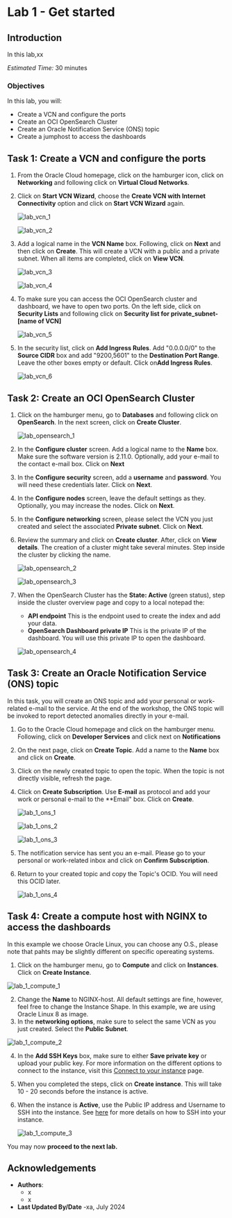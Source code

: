 # Lab 1 - Get started

## Introduction

In this lab,xx

*Estimated Time:* 30 minutes

### Objectives

In this lab, you will:
* Create a VCN and configure the ports
* Create an OCI OpenSearch Cluster
* Create an Oracle Notification Service (ONS) topic
* Create a jumphost to access the dashboards


## Task 1: Create a VCN and configure the ports

1.	From the Oracle Cloud homepage, click on the hamburger icon, click on **Networking** and following click on **Virtual Cloud Networks**.

2.	Click on **Start VCN Wizard**, choose the **Create VCN with Internet Connectivity** option and click on **Start VCN Wizard** again.
   
    ![lab_vcn_1](images/vcn_1.png)
  	
  	![lab_vcn_2](images/vcn_2.png)

3. Add a logical name in the **VCN Name** box. Following, click on **Next** and then click on **Create**. This will create a VCN with a public and a private subnet. When all items are completed, click on **View VCN**.

    ![lab_vcn_3](images/vcn_3.png)
   
    ![lab_vcn_4](images/vcn_4.png)
   
5. To make sure you can access the OCI OpenSearch cluster and dashboard, we have to open two ports. On the left side, click on **Security Lists** and following click on **Security list for private_subnet-[name of VCN]**
   
    ![lab_vcn_5](images/vcn_5.png)

7. In the security list, click on **Add Ingress Rules**. Add "0.0.0.0/0" to the **Source CIDR** box and add "9200,5601" to the **Destination Port Range**. Leave the other boxes empty or default. Click on**Add Ingress Rules**.
   
    ![lab_vcn_6](images/vcn_6.png)


## Task 2: Create an OCI OpenSearch Cluster

1. Click on the hamburger menu, go to **Databases** and following click on **OpenSearch**. In the next screen, click on **Create Cluster**.

   ![lab_opensearch_1](images/opensearch_1.png)

2. In the **Configure cluster** screen. Add a logical name to the **Name** box. Make sure the software version is 2.11.0. Optionally, add your e-mail to the contact e-mail box. Click on **Next**

3. In the **Configure security** screen, add a **username** and **password**. You will need these credentials later. Click on **Next**.

4. In the **Configure nodes** screen, leave the default settings as they. Optionally, you may increase the nodes. Click on **Next**.

5. In the **Configure networking** screen, please select the VCN you just created and select the associated **Private subnet**. Click on **Next**.

6. Review the summary and click on **Create cluster**. After, click on **View details**. The creation of a cluster might take several minutes. Step inside the cluster by clicking the name.

   ![lab_opensearch_2](images/opensearch_2.png)

   ![lab_opensearch_3](images/opensearch_3.png)

7. When the OpenSearch Cluster has the **State: Active** (green status), step inside the cluster overview page and copy to a local notepad the:
   * **API endpoint** This is the endpoint used to create the index and add your data.
   * **OpenSearch Dashboard private IP** This is the private IP of the dashboard. You will use this private IP to open the dashboard.

   ![lab_opensearch_4](images/opensearch_4.png)

## Task 3: Create an Oracle Notification Service (ONS) topic

In this task, you will create an ONS topic and add your personal or work-related e-mail to the service. At the end of the workshop, the ONS topic will be invoked to report detected anomalies directly in your e-mail.

1. Go to the Oracle Cloud homepage and click on the hamburger menu. Following, click on **Developer Services** and click next on **Notifications**
2. On the next page, click on **Create Topic**. Add a name to the **Name** box and click on **Create**.
3. Click on the newly created topic to open the topic. When the topic is not directly visible, refresh the page.
4. Click on **Create Subscription**. Use **E-mail** as protocol and add your work or personal e-mail to the **Email" box. Click on **Create**.
   
   ![lab_1_ons_1](images/ons_1.png)
   
   ![lab_1_ons_2](images/ons_2.png)
   
   ![lab_1_ons_3](images/ons_3.png)

6. The notification service has sent you an e-mail. Please go to your personal or work-related inbox and click on **Confirm Subscription**.
7. Return to your created topic and copy the Topic's OCID. You will need this OCID later.
   
   ![lab_1_ons_4](images/ons_4.png)

## Task 4: Create a compute host with NGINX to access the dashboards

In this example we choose Oracle Linux, you can choose any O.S., please note that pahts may be slightly different on specific opereating systems.

1.	Click on the hamburger menu, go to **Compute** and click on **Instances**. Click on **Create Instance**.

   ![lab_1_compute_1](images/compute_1.png)
   
2.	Change the **Name** to NGINX-host. All default settings are fine, however, feel free to change the Instance Shape. In this example, we are using Oracle Linux 8 as image.
3.	In the **networking options**, make sure to select the same VCN as you just created. Select the **Public Subnet**.

   ![lab_1_compute_2](images/compute_2.png)

4. In the **Add SSH Keys** box, make sure to either **Save private key** or upload your public key. For more information on the different options to connect to the instance, visit this [Connect to your instance](https://docs.oracle.com/en-us/iaas/Content/GSG/Tasks/testingconnection.htm) page.
5. When you completed the steps, click on **Create instance**. This will take 10 - 20 seconds before the instance is active.
6. When the instance is **Active**, use the Public IP address and Username to SSH into the instance. See [here](https://docs.oracle.com/en-us/iaas/Content/GSG/Tasks/testingconnection.htm) for more details on how to SSH into your instance.

   ![lab_1_compute_3](images/compute_3.png)




You may now **proceed to the next lab.**

## Acknowledgements
* **Authors**:
    * x
    * x
* **Last Updated By/Date** -xa, July 2024
